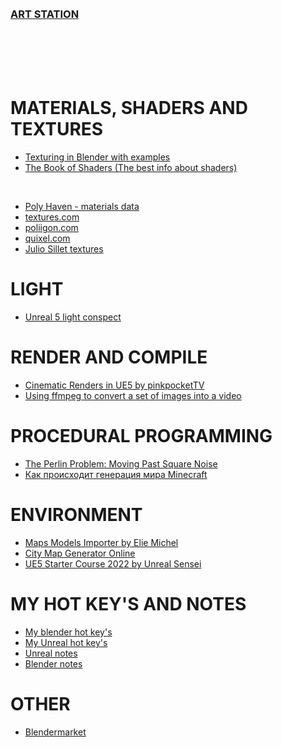 <br>
<br>

### [ART STATION](https://www.artstation.com/nalegke)

<br>
<br>
<br>
<br>

# MATERIALS, SHADERS AND TEXTURES
- [Texturing in Blender with examples](https://github.com/AazQsc/cg-synopsis/blob/main/blender/textures/basics-realistic-texturing.md)
- [The Book of Shaders (The best info about shaders)](https://thebookofshaders.com/)

<br>

- [Poly Haven - materials data](https://polyhaven.com/)
- [textures.com](https://www.textures.com/)
- [poliigon.com](https://www.poliigon.com/)
- [quixel.com](https://quixel.com/megascans/home)
- [Julio Sillet textures](https://juliosillet.gumroad.com/)

# LIGHT
- [Unreal 5 light conspect](https://github.com/AazQsc/cg-synopsis/blob/main/unreal5/light)

# RENDER AND COMPILE
- [Cinematic Renders in UE5 by pinkpocketTV](https://youtu.be/GHFq4Dj7sVs)
- [Using ffmpeg to convert a set of images into a video](https://hamelot.io/visualization/using-ffmpeg-to-convert-a-set-of-images-into-a-video/)

# PROCEDURAL PROGRAMMING
- [The Perlin Problem: Moving Past Square Noise](https://noiseposti.ng/posts/2022-01-16-The-Perlin-Problem-Moving-Past-Square-Noise.html)
- [Как происходит генерация мира Minecraft](https://habr.com/ru/post/673268/)

# ENVIRONMENT
- [Maps Models Importer by Elie Michel](https://github.com/eliemichel/MapsModelsImporter)
- [City Map Generator Online](https://maps.probabletrain.com/#/)
- [UE5 Starter Course 2022 by Unreal Sensei](https://youtu.be/k-zMkzmduqI)

# MY HOT KEY'S AND NOTES 
- [My blender hot key's](https://github.com/AazQsc/cg-synopsis/blob/main/blender/hot-keys)
- [My Unreal hot key's](https://github.com/AazQsc/cg-synopsis/blob/main/unreal5/hot-keys)
- [Unreal notes](https://github.com/AazQsc/cg-synopsis/blob/main/unreal5/notes.md)
- [Blender notes](https://github.com/AazQsc/cg-synopsis/blob/main/blender/triks)

# OTHER 
- [Blendermarket](https://blendermarket.com/)





